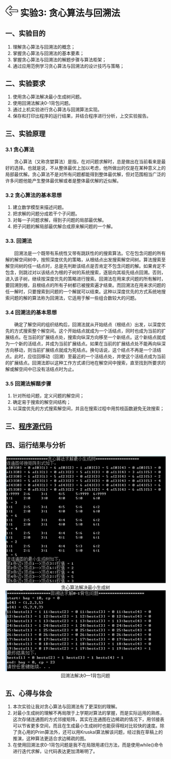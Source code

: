 # [<img style="width:40px;transform:rotate(180deg);" src="../../../assets/image/back.jpg"/>](../index.md) 实验3: 贪心算法与回溯法

## 一、实验目的

1. 理解贪心算法与回溯法的概念；
2. 掌握贪心算法与回溯法的基本要素；
3. 掌握贪心算法与回溯法的解题步骤与算法柜架；
4. 通过应用范例学习贪心算法与回溯法的设计技巧与策略；

## 二、实验要求

1. 使用贪心算法解决最小生成树问题。
2. 使用回溯法解决0-1背包问题。
3. 通过上机实验进行贪心算法与回溯算法实现。
4. 保存和打印出程序的运行结果，并结合程序进行分析，上交实验报告。

## 三、实验原理

### 3.1 贪心算法

&emsp;&emsp;贪心算法（又称贪婪算法）是指，在对问题求解时，总是做出在当前看来是最好的选择。也就是说，不从整体最优上加以考虑，他所做出的仅是在某种意义上的局部最优解。贪心算法不是对所有问题都能得到整体最优解，但对范围相当广泛的许多问题他能产生整体最优解或者是整体最优解的近似解。

### 3.2 贪心算法的基本思想

1. 建立数学模型来描述问题。
2. 把求解的问题分成若干个子问题。
3. 对每一子问题求解，得到子问题的局部最优解。
4. 把子问题的解局部最优解合成原来解问题的一个解。

### 3.3. 回溯法

&emsp;&emsp;回溯法是一个既带有系统性又带有跳跃性的的搜索算法。它在包含问题的所有解的解空间树中，按照深度优先的策略，从根结点出发搜索解空间树。算法搜索至解空间树的任一结点时，总是先判断该结点是否肯定不包含问题的解。如果肯定不包含，则跳过对以该结点为根的子树的系统搜索，逐层向其祖先结点回溯。否则，进入该子树，继续按深度优先的策略进行搜索。回溯法在用来求问题的所有解时，要回溯到根，且根结点的所有子树都已被搜索遍才结束。而回溯法在用来求问题的任一解时，只要搜索到问题的一个解就可以结束。这种以深度优先的方式系统地搜索问题的解的算法称为回溯法，它适用于解一些组合数较大的问题。

### 3.4 回溯法的基本思想

&emsp;&emsp;确定了解空间的组织结构后，回溯法就从开始结点（根结点）出发，以深度优先的方式搜索整个解空间。这个开始结点就成为一个活结点，同时也成为当前的扩展结点。在当前的扩展结点处，搜索向纵深方向移至一个新结点。这个新结点就成为一个新的活结点，并成为当前扩展结点。如果在当前的扩展结点处不能再向纵深方向移动，则当前扩展结点就成为死结点。换句话说，这个结点不再是一个活结点。此时，应往回移动（回溯）至最近的一个活结点处，并使这个活结点成为当前的扩展结点。回溯法即以这种工作方式递归地在解空间中搜索，直至找到所要求的解或解空间中已没有活结点时为止。

### 3.5 回溯法解题步骤

1. 针对所给问题，定义问题的解空间；
2. 确定易于搜索的解空间结构；
3. 以深度优先的方式搜索解空间，并且在搜索过程中用剪枝函数避免无效搜索；

## 三、[程序源代码](../../code/index.md)

## 四、运行结果与分析

<center>
    <img src="../image/experiment/1.3.1.png"/></br>
    贪心算法解决最小生成树
</center>

<center>
    <img src="../image/experiment/1.3.2.png"/></br>
    回溯法解决0—1背包问题
</center>

## 五、心得与体会

1. 本次实验让我对贪心算法与回溯法有了更深刻的理解。
2. 对最小生成树的理解不再局限于上学期对算法的掌握，而是实际运用的熟练，这次存储连通图的方式邻接矩阵，其实在连通图在边稀疏的情况下，用邻接表可以节省更多空间，而且在生成最小生成树时也能获得相对比较快的速度。除了贪心用的Prim算法外，还可以用Kruskal算法解该问题，经过我在草稿上的推演，这种算法更适合求边稀疏的图。
3. 在使用回溯法求0-1背包问题是我不在局限用递归方法，而是使用while()命令进行迭代求解，让代码表达更加清晰明了。
